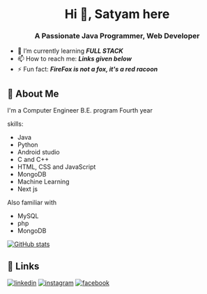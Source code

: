 

<h1 align="center">Hi 👋, Satyam here</h1>
<h3 align="center">A Passionate Java Programmer, Web Developer</h3>

- 🌱 I’m currently learning ***FULL STACK***
- 📫 How to reach me: ***Links given below***
- ⚡ Fun fact: ***FireFox  is not a fox, it's a red racoon***



## 🚀 About Me
I'm a Computer Engineer B.E. program Fourth year 

skills:  
- Java    
- Python  
- Android studio  
- C and C++
-  HTML, CSS and JavaScript 
-  MongoDB
-  Machine Learning
-  Next js

Also familiar with  
- MySQL
- php
- MongoDB


[![GitHub stats](https://github-readme-stats.vercel.app/api?username=satyamgit1&theme=merko&show_icons=true)](https://github.com/satyamgit1)






## 🔗 Links
[![linkedin](https://img.shields.io/badge/linkedin-0A66C2?style=for-the-badge&logo=linkedin&logoColor=white)](https://www.linkedin.com/in/satyam-singh-612415223/)
[![instagram](https://img.shields.io/badge/Instagram-8a3ab9?style=for-the-badge&logo=instagram&logoColor=white)](https://www.instagram.com/satyam_singh_3/)
[![facebook](https://img.shields.io/badge/FaceBook-4267B2?style=for-the-badge&logo=facebook&logoColor=white)](https://www.facebook.com/profile.php?id=100010308858186)
